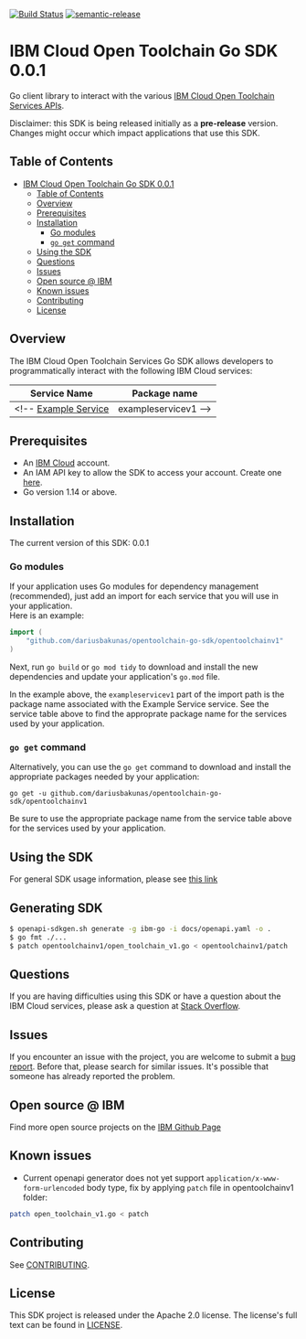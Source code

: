 [![Build Status](https://travis-ci.com/dbakuna/opentoolchain-go-sdk.svg?token=eW5FVD71iyte6tTby8gr&branch=main)](https://travis.ibm.com/dbakuna/opentoolchain-go-sdk.svg?token=eW5FVD71iyte6tTby8gr&branch=main)
[![semantic-release](https://img.shields.io/badge/%20%20%F0%9F%93%A6%F0%9F%9A%80-semantic--release-e10079.svg)](https://github.com/semantic-release/semantic-release)

# IBM Cloud Open Toolchain Go SDK 0.0.1
Go client library to interact with the various [IBM Cloud Open Toolchain Services APIs](https://cloud.ibm.com/apidocs?category=devops).

Disclaimer: this SDK is being released initially as a **pre-release** version.
Changes might occur which impact applications that use this SDK.

## Table of Contents
<!--
  The TOC below is generated using the `markdown-toc` node package.

      https://github.com/jonschlinkert/markdown-toc

  You should regenerate the TOC after making changes to this file.

      npx markdown-toc -i README.md
  -->

<!-- toc -->

- [IBM Cloud Open Toolchain Go SDK 0.0.1](#ibm-cloud-open-toolchain-go-sdk-001)
  - [Table of Contents](#table-of-contents)
  - [Overview](#overview)
  - [Prerequisites](#prerequisites)
  - [Installation](#installation)
    - [Go modules](#go-modules)
    - [`go get` command](#go-get-command)
  - [Using the SDK](#using-the-sdk)
  - [Questions](#questions)
  - [Issues](#issues)
  - [Open source @ IBM](#open-source--ibm)
  - [Known issues](#known-issues)
  - [Contributing](#contributing)
  - [License](#license)

<!-- tocstop -->

## Overview

The IBM Cloud Open Toolchain Services Go SDK allows developers to programmatically interact with the following IBM Cloud services:

Service Name | Package name 
--- | --- 
<!-- [Example Service](https://cloud.ibm.com/apidocs/example-service) | exampleservicev1 -->

## Prerequisites

[ibm-cloud-onboarding]: https://cloud.ibm.com/registration

* An [IBM Cloud][ibm-cloud-onboarding] account.
* An IAM API key to allow the SDK to access your account. Create one [here](https://cloud.ibm.com/iam/apikeys).
* Go version 1.14 or above.

## Installation
The current version of this SDK: 0.0.1

### Go modules  
If your application uses Go modules for dependency management (recommended), just add an import for each service 
that you will use in your application.  
Here is an example:

```go
import (
	"github.com/dariusbakunas/opentoolchain-go-sdk/opentoolchainv1"
)
```
Next, run `go build` or `go mod tidy` to download and install the new dependencies and update your application's
`go.mod` file.  

In the example above, the `exampleservicev1` part of the import path is the package name
associated with the Example Service service.
See the service table above to find the approprate package name for the services used by your application.

### `go get` command  
Alternatively, you can use the `go get` command to download and install the appropriate packages needed by your application:
```
go get -u github.com/dariusbakunas/opentoolchain-go-sdk/opentoolchainv1
```
Be sure to use the appropriate package name from the service table above for the services used by your application.

## Using the SDK
For general SDK usage information, please see [this link](https://github.com/IBM/ibm-cloud-sdk-common/blob/main/README.md)

## Generating SDK

```bash
$ openapi-sdkgen.sh generate -g ibm-go -i docs/openapi.yaml -o .
$ go fmt ./...
$ patch opentoolchainv1/open_toolchain_v1.go < opentoolchainv1/patch
```

## Questions

If you are having difficulties using this SDK or have a question about the IBM Cloud services,
please ask a question at 
[Stack Overflow](http://stackoverflow.com/questions/ask?tags=ibm-cloud).

## Issues
If you encounter an issue with the project, you are welcome to submit a
[bug report](github.com/dariusbakunas/opentoolchain-go-sdk/issues).
Before that, please search for similar issues. It's possible that someone has already reported the problem.

## Open source @ IBM
Find more open source projects on the [IBM Github Page](http://ibm.github.io/)


## Known issues

* Current openapi generator does not yet support `application/x-www-form-urlencoded` body type, fix by applying `patch` file in opentoolchainv1 folder:

```bash
patch open_toolchain_v1.go < patch
```

## Contributing
See [CONTRIBUTING](CONTRIBUTING.md).

## License

This SDK project is released under the Apache 2.0 license.
The license's full text can be found in [LICENSE](LICENSE).
